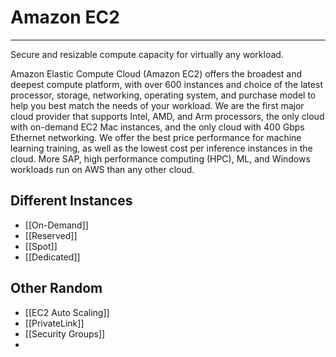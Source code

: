 # Amazon EC2

------

Secure and resizable compute capacity for virtually any workload.

Amazon Elastic Compute Cloud (Amazon EC2) offers the broadest and deepest compute platform, with over 600 instances and choice of the latest processor, storage, networking, operating system, and purchase model to help you best match the needs of your workload. We are the first major cloud provider that supports Intel, AMD, and Arm processors, the only cloud with on-demand EC2 Mac instances, and the only cloud with 400 Gbps Ethernet networking. We offer the best price performance for machine learning training, as well as the lowest cost per inference instances in the cloud. More SAP, high performance computing (HPC), ML, and Windows workloads run on AWS than any other cloud.

## Different Instances

- [[On-Demand]]
- [[Reserved]]
- [[Spot]]
- [[Dedicated]]

## Other Random

- [[EC2 Auto Scaling]]
- [[PrivateLink]]
- [[Security Groups]]
- 